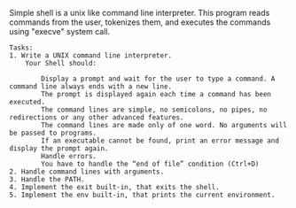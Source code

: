 Simple shell is a unix like command line interpreter. This program reads commands from the user, tokenizes them, and executes the commands using "execve" system call.

	Tasks:
	1. Write a UNIX command line interpreter.
		Your Shell should:

			Display a prompt and wait for the user to type a command. A command line always ends with a new line.
			The prompt is displayed again each time a command has been executed.
			The command lines are simple, no semicolons, no pipes, no redirections or any other advanced features.
			The command lines are made only of one word. No arguments will be passed to programs.
			If an executable cannot be found, print an error message and display the prompt again.
			Handle errors.
			You have to handle the “end of file” condition (Ctrl+D)
	2. Handle command lines with arguments.
	3. Handle the PATH.
	4. Implement the exit built-in, that exits the shell.
	5. Implement the env built-in, that prints the current environment.

